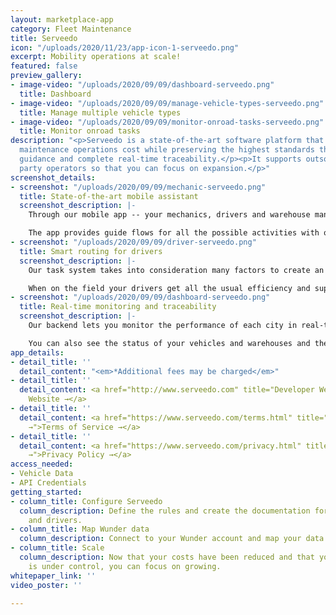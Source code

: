 ```yaml
---
layout: marketplace-app
category: Fleet Maintenance
title: Serveedo
icon: "/uploads/2020/11/23/app-icon-1-serveedo.png"
excerpt: Mobility operations at scale!
featured: false
preview_gallery:
- image-video: "/uploads/2020/09/09/dashboard-serveedo.png"
  title: Dashboard
- image-video: "/uploads/2020/09/09/manage-vehicle-types-serveedo.png"
  title: Manage multiple vehicle types
- image-video: "/uploads/2020/09/09/monitor-onroad-tasks-serveedo.png"
  title: Monitor onroad tasks
description: "<p>Serveedo is a state-of-the-art software platform that optimizes your
  maintenance operations cost while preserving the highest standards through extensive
  guidance and complete real-time traceability.</p><p>It supports outsourcing to third
  party operators so that you can focus on expansion.</p>"
screenshot_details:
- screenshot: "/uploads/2020/09/09/mechanic-serveedo.png"
  title: State-of-the-art mobile assistant
  screenshot_description: |-
    Through our mobile app -- your mechanics, drivers and warehouse managers get all the support they need when they need it.

    The app provides guide flows for all the possible activities with optional features such as checklists to perform before a vehicle can be deployed on the street again.
- screenshot: "/uploads/2020/09/09/driver-serveedo.png"
  title: Smart routing for drivers
  screenshot_description: |-
    Our task system takes into consideration many factors to create an optimized route for your drivers.

    When on the field your drivers get all the usual efficiency and support that our app provides.
- screenshot: "/uploads/2020/09/09/dashboard-serveedo.png"
  title: Real-time monitoring and traceability
  screenshot_description: |-
    Our backend lets you monitor the performance of each city in real-time with valuable metrics.

    You can also see the status of your vehicles and warehouses and their activities log.
app_details:
- detail_title: ''
  detail_content: "<em>*Additional fees may be charged</em>"
- detail_title: ''
  detail_content: <a href="http://www.serveedo.com" title="Developer Website →">Developer
    Website →</a>
- detail_title: ''
  detail_content: <a href="https://www.serveedo.com/terms.html" title="Terms of Service
    →">Terms of Service →</a>
- detail_title: ''
  detail_content: <a href="https://www.serveedo.com/privacy.html" title="Privacy Policy
    →">Privacy Policy →</a>
access_needed:
- Vehicle Data
- API Credentials
getting_started:
- column_title: Configure Serveedo
  column_description: Define the rules and create the documentation for your mechanics
    and drivers.
- column_title: Map Wunder data
  column_description: Connect to your Wunder account and map your data.
- column_title: Scale
  column_description: Now that your costs have been reduced and that your quality
    is under control, you can focus on growing.
whitepaper_link: ''
video_poster: ''

---
```

